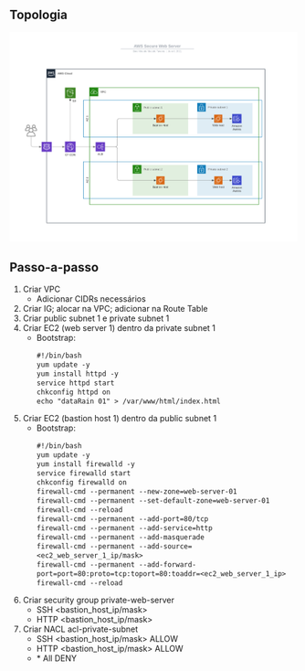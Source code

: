 ## Topologia
![](../img//setup-aws-bastion-host-topology/topology.png)

## Passo-a-passo
1. Criar VPC
   - Adicionar CIDRs necessários
1. Criar IG; alocar na VPC; adicionar na Route Table
1. Criar public subnet 1 e private subnet 1
1. Criar EC2 (web server 1) dentro da private subnet 1
   - Bootstrap:
        ```
        #!/bin/bash
        yum update -y
        yum install httpd -y
        service httpd start
        chkconfig httpd on
        echo "dataRain 01" > /var/www/html/index.html
        ```
1. Criar EC2 (bastion host 1) dentro da public subnet 1
    - Bootstrap:
        ```
        #!/bin/bash
        yum update -y
        yum install firewalld -y
        service firewalld start
        chkconfig firewalld on
        firewall-cmd --permanent --new-zone=web-server-01
        firewall-cmd --permanent --set-default-zone=web-server-01
        firewall-cmd --reload
        firewall-cmd --permanent --add-port=80/tcp
        firewall-cmd --permanent --add-service=http
        firewall-cmd --permanent --add-masquerade
        firewall-cmd --permanent --add-source=<ec2_web_server_1_ip/mask>
        firewall-cmd --permanent --add-forward-port=port=80:proto=tcp:toport=80:toaddr=<ec2_web_server_1_ip>
        firewall-cmd --reload
        ```
1. Criar security group private-web-server
    - SSH <bastion_host_ip/mask>
    - HTTP <bastion_host_ip/mask>
1. Criar NACL acl-private-subnet
    - SSH <bastion_host_ip/mask> ALLOW
    - HTTP <bastion_host_ip/mask> ALLOW
    - \* All DENY